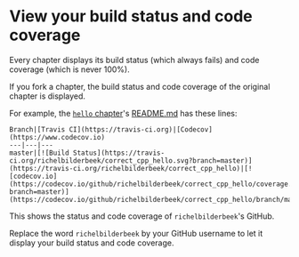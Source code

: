 # View your build status and code coverage

Every chapter displays its build status (which always fails) and code coverage (which is never 100%).

If you fork a chapter, the build status and code coverage of the original chapter is displayed.

For example, the [`hello` chapter](https://github.com/richelbilderbeek/correct_cpp_hello)'s [README.md](https://github.com/richelbilderbeek/correct_cpp_hello/blob/master/README.md) has these lines:

```
Branch|[Travis CI](https://travis-ci.org)|[Codecov](https://www.codecov.io)
---|---|---
master|[![Build Status](https://travis-ci.org/richelbilderbeek/correct_cpp_hello.svg?branch=master)](https://travis-ci.org/richelbilderbeek/correct_cpp_hello)|[![codecov.io](https://codecov.io/github/richelbilderbeek/correct_cpp_hello/coverage.svg?branch=master)](https://codecov.io/github/richelbilderbeek/correct_cpp_hello/branch/master)
```

This shows the status and code coverage of `richelbilderbeek`'s GitHub.

Replace the word `richelbilderbeek` by your GitHub username to let it display your build status and code coverage.
